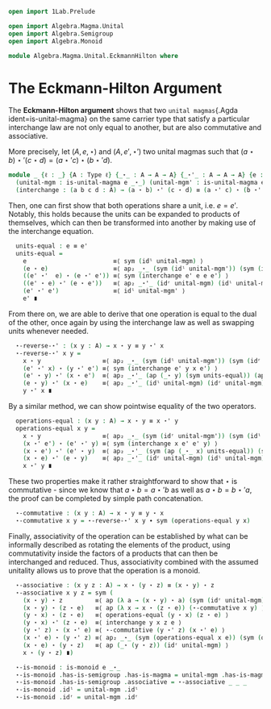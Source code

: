 ```agda
open import 1Lab.Prelude

open import Algebra.Magma.Unital
open import Algebra.Semigroup
open import Algebra.Monoid

module Algebra.Magma.Unital.EckmannHilton where
```

# The Eckmann-Hilton Argument

The **Eckmann-Hilton argument** shows that two
`unital magmas`{.Agda ident=is-unital-magma} on the same carrier type that
satisfy a particular interchange law are not only equal to another,
but are also commutative and associative.

More precisely, let $(A,e,\star)$ and $(A,e',\star')$ two unital magmas
such that $(a \star b) \star' (c \star d) = (a \star' c) \star (b \star' d)$.

```agda
module _ {ℓ : _} {A : Type ℓ} {_⋆_ : A → A → A} {_⋆'_ : A → A → A} {e : A} {e' : A}
  (unital-mgm : is-unital-magma e _⋆_) (unital-mgm' : is-unital-magma e' _⋆'_)
  (interchange : (a b c d : A) → (a ⋆ b) ⋆' (c ⋆ d) ≡ (a ⋆' c) ⋆ (b ⋆' d)) where
```

Then, one can first show that both operations share a unit,
i.e. $e = e'$. Notably, this holds because the units can be expanded to
products of themselves, which can then be transformed into another by
making use of the interchange equation.

```agda
  units-equal : e ≡ e'
  units-equal =
    e                        ≡⟨ sym (idˡ unital-mgm) ⟩
    (e ⋆ e)                  ≡⟨ ap₂ _⋆_ (sym (idˡ unital-mgm')) (sym (idʳ unital-mgm')) ⟩
    ((e' ⋆'  e) ⋆ (e ⋆' e')) ≡⟨ sym (interchange e' e e e') ⟩
    ((e' ⋆ e) ⋆' (e ⋆ e'))   ≡⟨ ap₂ _⋆'_ (idʳ unital-mgm) (idˡ unital-mgm) ⟩
    (e' ⋆' e')               ≡⟨ idˡ unital-mgm' ⟩
    e' ∎
```

From there on, we are able to derive that one operation is equal to the
dual of the other, once again by using the interchange law as well as
swapping units whenever needed.

```agda
  ⋆-reverse-⋆' : (x y : A) → x ⋆ y ≡ y ⋆' x
  ⋆-reverse-⋆' x y =
    x ⋆ y                 ≡⟨ ap₂ _⋆_ (sym (idˡ unital-mgm')) (sym (idʳ unital-mgm')) ⟩
    (e' ⋆' x) ⋆ (y ⋆' e') ≡⟨ sym (interchange e' y x e') ⟩
    (e' ⋆ y) ⋆' (x ⋆ e')  ≡⟨ ap₂ _⋆'_ (ap (_⋆ y) (sym units-equal)) (ap (x ⋆_) (sym units-equal)) ⟩
    (e ⋆ y) ⋆' (x ⋆ e)    ≡⟨ ap₂ _⋆'_ (idˡ unital-mgm) (idʳ unital-mgm) ⟩
    y ⋆' x ∎
```

By a similar method, we can show pointwise equality of the two
operators.

```agda
  operations-equal : (x y : A) → x ⋆ y ≡ x ⋆' y
  operations-equal x y =
    x ⋆ y                 ≡⟨ ap₂ _⋆_ (sym (idʳ unital-mgm')) (sym (idˡ unital-mgm')) ⟩
    (x ⋆' e') ⋆ (e' ⋆' y) ≡⟨ sym (interchange x e' e' y) ⟩
    (x ⋆ e') ⋆' (e' ⋆ y)  ≡⟨ ap₂ _⋆'_ (sym (ap (_⋆_ x) units-equal)) (sym (ap (_⋆ y) units-equal)) ⟩
    (x ⋆ e) ⋆' (e ⋆ y)    ≡⟨ ap₂ _⋆'_ (idʳ unital-mgm) (idˡ unital-mgm) ⟩
    x ⋆' y ∎
```

These two properties make it rather straightforward to show that $\star$
is commutative - since we know that $a \star b = a \star' b$ as well as
$a \star b = b \star' a$, the proof can be completed by simple path
concatenation.

```agda
  ⋆-commutative : (x y : A) → x ⋆ y ≡ y ⋆ x
  ⋆-commutative x y = ⋆-reverse-⋆' x y ∙ sym (operations-equal y x)
```

Finally, associativity of the operation can be established by what can
be informally described as rotating the elements of the product, using
commutativity inside the factors of a products that can then be
interchanged and reduced. Thus, associativity combined with the assumed
unitality allows us to prove that the operation is a monoid.

```agda
  ⋆-associative : (x y z : A) → x ⋆ (y ⋆ z) ≡ (x ⋆ y) ⋆ z
  ⋆-associative x y z = sym (
    (x ⋆ y) ⋆ z         ≡⟨ ap (λ a → (x ⋆ y) ⋆ a) (sym (idʳ unital-mgm)) ⟩
    (x ⋆ y) ⋆ (z ⋆ e)   ≡⟨ ap (λ x → x ⋆ (z ⋆ e)) (⋆-commutative x y) ⟩
    (y ⋆ x) ⋆ (z ⋆ e)   ≡⟨ operations-equal (y ⋆ x) (z ⋆ e) ⟩
    (y ⋆ x) ⋆' (z ⋆ e)  ≡⟨ interchange y x z e ⟩
    (y ⋆' z) ⋆ (x ⋆' e) ≡⟨ ⋆-commutative (y ⋆' z) (x ⋆' e) ⟩
    (x ⋆' e) ⋆ (y ⋆' z) ≡⟨ ap₂ _⋆_ (sym (operations-equal x e)) (sym (operations-equal y z)) ⟩
    (x ⋆ e) ⋆ (y ⋆ z)   ≡⟨ ap (_⋆ (y ⋆ z)) (idʳ unital-mgm) ⟩
    x ⋆ (y ⋆ z) ∎)

  ⋆-is-monoid : is-monoid e _⋆_
  ⋆-is-monoid .has-is-semigroup .has-is-magma = unital-mgm .has-is-magma
  ⋆-is-monoid .has-is-semigroup .associative = ⋆-associative _ _ _
  ⋆-is-monoid .idˡ = unital-mgm .idˡ
  ⋆-is-monoid .idʳ = unital-mgm .idʳ
```

